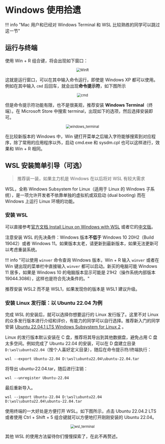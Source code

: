 # Windows 使用拾遗

!!! info "Mac 用户和已经对 Windows Terminal 和 WSL 比较熟练的同学可以跳过这一节"

## 运行与终端

使用 Win + R 组合键，将会出现如下窗口：

<div style="text-align:center;">
<img src="../graph/WinR.png" alt="WinR" style="margin: 0 auto; zoom: 80%;"/>
</div>

这就是运行窗口，可以在其中输入命令运行，即使是 Windows XP 都可以使用。例如在其中输入 `cmd` 后回车，就会出现**命令提示符**，如下图所示

<div style="text-align:center;">
<img src="../graph/cmd.png" alt="cmd" style="margin: 0 auto; zoom: 80%;"/>
</div>

但是命令提示符功能有限，也不是很美观，推荐安装 **Windows Terminal**（终端）。在 Microsoft Store 中搜索 terminal，出现如下的选项，然后选择安装即可。

<div style="text-align:center;">
<img src="../graph/windows_terminal.png" alt="windows_terminal" style="margin: 0 auto; zoom: 80%;"/>
</div>

在比较新版本的 Windows 中，Win 键打开菜单之后输入字符能够搜索到对应程序，除了常用的应用程序以外，启动 cmd.exe 和 sysdm.cpl 也可以这样进行，效果和 Win + R 相同。

## WSL 安装简单引导（可选）

> 推荐装一装，如果主力机是 Windows 在以后将对 WSL 有较大需求

WSL，全称 Windows Subsystem for Linux（适用于 Linux 的 Windows 子系统），是一项允许开发者不依靠单独的虚拟机或双启动 (dual booting) 而在 Windows 上运行 Linux 环境的功能。

### 安装 WSL

可以直接参考[官方文档 Install Linux on Windows with WSL](https://learn.microsoft.com/en-us/windows/wsl/install) 或者它的[中文版](https://learn.microsoft.com/zh-cn/windows/wsl/install)。

注意安装 WSL 的先决条件：Windows 版本**不低于** Windows 10 20H2（Build 19042）或者 Windows 11。如果版本太老，请更新到最新版本，如果无法更新可以考虑重装系统。

!!! info "可以使用 `winver` 命令查询 Windows 版本，Win + R 输入 `winver` 或者在 Win 键出现的菜单栏中直接输入 `winver` 都可以启动。新买的电脑可能 Windows 11 居多，如果是 Windows 10 的电脑版本显示可能是 21H2（操作系统内部版本 19044.3086），这样也是符合先决条件的。"

推荐安装 WSL2 而不是 WSL1，如果发现你的版本是 WSL1 建议升级。

### 安装 Linux 发行版：以 Ubuntu 22.04 为例

完成 WSL 的安装后，就可以选择你想要运行的 Linux 发行版了。这里不对 Linux 的众多发行版本进行介绍和评价，有能力的同学可以自行选择。推荐新入门的同学安装 [Ubuntu 22.04.1 LTS Windows Subsystem for Linux 2](https://www.microsoft.com/store/productId/9PN20MSR04DW) 。

Linux 的发行版本默认安装在 C 盘，推荐将其导出到其他数据盘，避免占用 C 盘太多空间。例如完成了 Ubuntu 22.04 的安装，可以在 D 盘建立目录 `D:\wsl\ubuntu22.04`（按个人喜好定义目录），随后在命令提示符/终端执行：
```
wsl --export Ubuntu-22.04 D:\wsl\ubuntu22.04\ubuntu-22.04.tar
```

将导出 ubuntu-22.04.tar，随后进行注销：
```
wsl --unregister Ubuntu-22.04
```

最后重新导入。
```
wsl --import Ubuntu-22.04 D:\wsl\ubuntu22.04 D:\wsl\ubuntu22.04\ubuntu-22.04.tar
```

使用终端的一大好处是方便打开 WSL。如下图所示，点击 Ubuntu 22.04.2 LTS 或者使用 Ctrl + Shift + 5 组合键就可以方便地打开刚刚安装的 Ubuntu 22.04。

<div style="text-align:center;">
<img src="../graph/wsl_terminal.png" alt="wsl_terminal" style="margin: 0 auto; zoom: 80%;"/>
</div>

其他 WSL 的使用方法留待你们慢慢探索了，在此不再赘述。